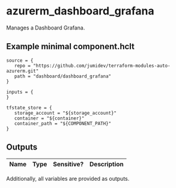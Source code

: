 # azurerm_dashboard_grafana

Manages a Dashboard Grafana.

## Example minimal component.hclt

```hcl
source = {
   repo = "https://github.com/jumidev/terraform-modules-auto-azurerm.git" 
   path = "dashboard/dashboard_grafana" 
}

inputs = {
}

tfstate_store = {
   storage_account = "${storage_account}" 
   container = "${container}" 
   container_path = "${COMPONENT_PATH}" 
}

```



## Outputs

| Name | Type | Sensitive? | Description |
| ---- | ---- | --------- | --------- |

Additionally, all variables are provided as outputs.
